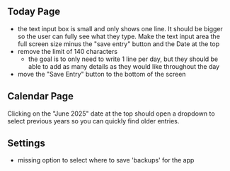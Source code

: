 ## Today Page
- the text input box is small and only shows one line. It should be bigger so the user can fully see what they type. Make the text input area the full screen size minus the "save entry" button and the Date at the top
- remove the limit of 140 characters 
    - the goal is to only need to write 1 line per day, but they should be able to add as many details as they would like throughout the day
- move the "Save Entry" button to the bottom of the screen

## Calendar Page
Clicking on the "June 2025" date at the top should open a dropdown to select previous years so you can quickly find older entries.

## Settings
- missing option to select where to save 'backups' for the app 